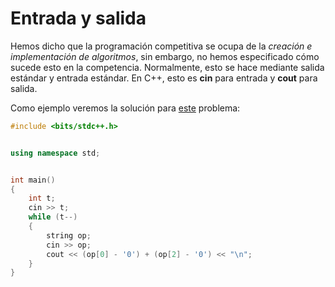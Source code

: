 # Entrada y salida

Hemos dicho que la programación competitiva se ocupa de la *creación e implementación de algoritmos*, sin embargo, no hemos especificado cómo sucede esto en la competencia. Normalmente, esto se hace mediante salida estándar y entrada estándar. En C++, esto es **cin** para entrada y **cout** para salida.

Como ejemplo veremos la solución para [este](https://codeforces.com/problemset/problem/1772/A) problema:
```cpp
#include <bits/stdc++.h>


using namespace std;


int main()
{
    int t;
    cin >> t;
    while (t--)
    {
        string op;
        cin >> op;
        cout << (op[0] - '0') + (op[2] - '0') << "\n";
    }
}
```
